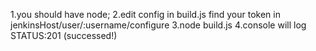 1.you should have node;
2.edit config in build.js
find your token in  jenkinsHost/user/:username/configure
3.node build.js
4.console will log STATUS:201 (successed!)
